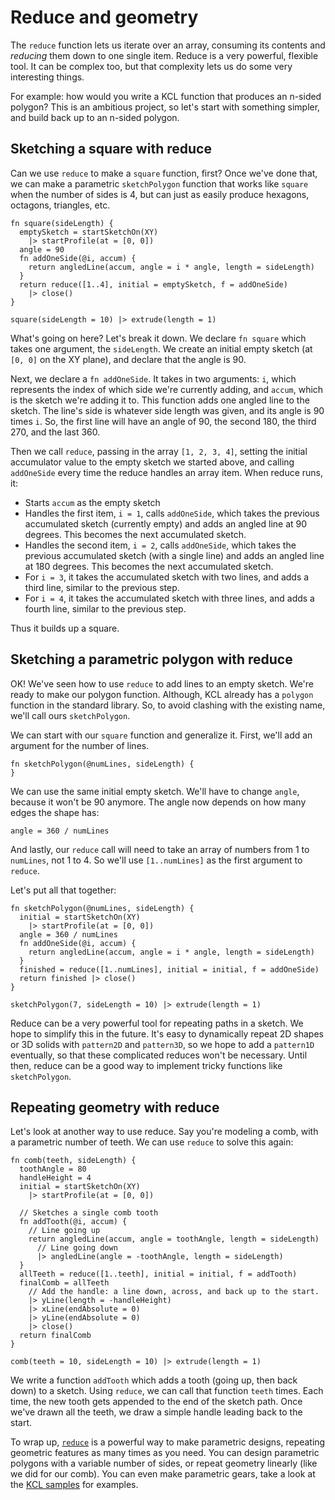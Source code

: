 # Reduce and geometry

<!-- toc -->

The `reduce` function lets us iterate over an array, consuming its contents and _reducing_ them down
to one single item. Reduce is a very powerful, flexible tool. It can be complex too, but that
complexity lets us do some very interesting things.

For example: how would you write a KCL function that produces an n-sided polygon? This is an
ambitious project, so let's start with something simpler, and build back up to an n-sided polygon.

## Sketching a square with reduce

Can we use `reduce` to make a `square` function, first? Once we've done that, we can make a
parametric `sketchPolygon` function that works like `square` when the number of sides is 4, but can
just as easily produce hexagons, octagons, triangles, etc.

```kcl=reduce_square
fn square(sideLength) {
  emptySketch = startSketchOn(XY)
    |> startProfile(at = [0, 0])
  angle = 90
  fn addOneSide(@i, accum) {
    return angledLine(accum, angle = i * angle, length = sideLength)
  }
  return reduce([1..4], initial = emptySketch, f = addOneSide)
    |> close()
}

square(sideLength = 10) |> extrude(length = 1)
```

What's going on here? Let's break it down. We declare `fn square` which takes one argument, the
`sideLength`. We create an initial empty sketch (at `[0, 0]` on the XY plane), and declare that the
angle is 90.

Next, we declare a `fn addOneSide`. It takes in two arguments: `i`, which represents the index of
which side we're currently adding, and `accum`, which is the sketch we're adding it to. This
function adds one angled line to the sketch. The line's side is whatever side length was given, and
its angle is 90 times `i`. So, the first line will have an angle of 90, the second 180, the third
270, and the last 360.

Then we call `reduce`, passing in the array `[1, 2, 3, 4]`, setting the initial accumulator value to
the empty sketch we started above, and calling `addOneSide` every time the reduce handles an array
item. When reduce runs, it:

- Starts `accum` as the empty sketch
- Handles the first item, `i = 1`, calls `addOneSide`, which takes the previous accumulated sketch
  (currently empty) and adds an angled line at 90 degrees. This becomes the next accumulated sketch.
- Handles the second item, `i = 2`, calls `addOneSide`, which takes the previous accumulated sketch
  (with a single line) and adds an angled line at 180 degrees. This becomes the next accumulated
  sketch.
- For `i = 3`, it takes the accumulated sketch with two lines, and adds a third line, similar to the
  previous step.
- For `i = 4`, it takes the accumulated sketch with three lines, and adds a fourth line, similar to
  the previous step.

Thus it builds up a square.

<!-- KCL: name=reduce_square,alt=A square made by reducing an array-->

## Sketching a parametric polygon with reduce

OK! We've seen how to use `reduce` to add lines to an empty sketch. We're ready to make our polygon
function. Although, KCL already has a `polygon` function in the standard library. So, to avoid
clashing with the existing name, we'll call ours `sketchPolygon`.

We can start with our `square` function and generalize it. First, we'll add an argument for the
number of lines.

```kcl
fn sketchPolygon(@numLines, sideLength) {
}
```

We can use the same initial empty sketch. We'll have to change `angle`, because it won't be 90
anymore. The angle now depends on how many edges the shape has:

```kcl
angle = 360 / numLines
```

And lastly, our `reduce` call will need to take an array of numbers from 1 to `numLines`, not 1
to 4. So we'll use `[1..numLines]` as the first argument to `reduce`.

Let's put all that together:

```kcl=reduce_polygon
fn sketchPolygon(@numLines, sideLength) {
  initial = startSketchOn(XY)
    |> startProfile(at = [0, 0])
  angle = 360 / numLines
  fn addOneSide(@i, accum) {
    return angledLine(accum, angle = i * angle, length = sideLength)
  }
  finished = reduce([1..numLines], initial = initial, f = addOneSide)
  return finished |> close()
}

sketchPolygon(7, sideLength = 10) |> extrude(length = 1)
```

<!-- KCL: name=reduce_polygon,alt=A 7-sided polygon made by reducing an array-->

Reduce can be a very powerful tool for repeating paths in a sketch. We hope to simplify this in the
future. It's easy to dynamically repeat 2D shapes or 3D solids with `pattern2D` and `pattern3D`, so
we hope to add a `pattern1D` eventually, so that these complicated reduces won't be necessary. Until
then, reduce can be a good way to implement tricky functions like `sketchPolygon`.

## Repeating geometry with reduce

Let's look at another way to use reduce. Say you're modeling a comb, with a parametric number of
teeth. We can use `reduce` to solve this again:

```kcl=reduce_comb
fn comb(teeth, sideLength) {
  toothAngle = 80
  handleHeight = 4
  initial = startSketchOn(XY)
    |> startProfile(at = [0, 0])

  // Sketches a single comb tooth
  fn addTooth(@i, accum) {
    // Line going up
    return angledLine(accum, angle = toothAngle, length = sideLength)
      // Line going down
      |> angledLine(angle = -toothAngle, length = sideLength)
  }
  allTeeth = reduce([1..teeth], initial = initial, f = addTooth)
  finalComb = allTeeth
    // Add the handle: a line down, across, and back up to the start.
    |> yLine(length = -handleHeight)
    |> xLine(endAbsolute = 0)
    |> yLine(endAbsolute = 0)
    |> close()
  return finalComb
}

comb(teeth = 10, sideLength = 10) |> extrude(length = 1)
```

We write a function `addTooth` which adds a tooth (going up, then back down) to a sketch. Using
`reduce`, we can call that function `teeth` times. Each time, the new tooth gets appended to the end
of the sketch path. Once we've drawn all the teeth, we draw a simple handle leading back to the
start.

<!-- KCL: name=reduce_comb,alt=A comb with a variable number of teeth-->

To wrap up, [`reduce`] is a powerful way to make parametric designs, repeating geometric features as
many times as you need. You can design parametric polygons with a variable number of sides, or
repeat geometry linearly (like we did for our comb). You can even make parametric gears, take a look
at the [KCL samples] for examples.

[`map`]: https://zoo.dev/docs/kcl-std/map
[`reduce`]: https://zoo.dev/docs/kcl-std/functions/std-array-reduce
[KCL samples]: https://zoo.dev/docs/kcl-samples/spur-gear
